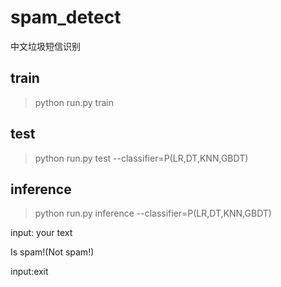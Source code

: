 # spam_detect
中文垃圾短信识别

## train

> python run.py train

## test

> python run.py test --classifier=P(LR,DT,KNN,GBDT)

## inference

>python run.py inference --classifier=P(LR,DT,KNN,GBDT)

input: your text

Is spam!(Not spam!)

input:exit
